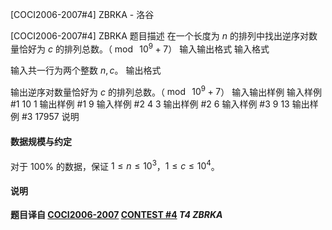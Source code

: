 



[COCI2006-2007#4] ZBRKA - 洛谷














[COCI2006-2007#4] ZBRKA
题目描述
在一个长度为 $n$ 的排列中找出逆序对数量恰好为 $c$ 的排列总数。（$\bmod \ 10^9+7$）
输入输出格式
输入格式

输入共一行为两个整数 $n,c$。
输出格式

输出逆序对数量恰好为 $c$ 的排列总数。（$\bmod \ 10^9+7$）
输入输出样例
输入样例 #1
10 1
输出样例 #1
9
输入样例 #2
4 3
输出样例 #2
6
输入样例 #3
9 13
输出样例 #3
17957
说明
#### 数据规模与约定

对于 $100\%$ 的数据，保证 $1\le n\le 10^3$，$1\le c\le 10^4$。

#### 说明

**题目译自 [COCI2006-2007](https://hsin.hr/coci/archive/2006_2007/) [CONTEST #4](https://hsin.hr/coci/archive/2006_2007/contest4_tasks.pdf) *T4 ZBRKA***






